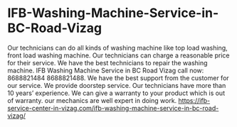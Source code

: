 # IFB-Washing-Machine-Service-in-BC-Road-Vizag
 Our technicians can do all kinds of washing machine like top load washing, front load washing machine.  Our technicians can charge a reasonable price for their service. We have the best technicians to repair the washing machine. IFB Washing Machine Service in BC Road Vizag call now: 8688821484 8688821488. We have the best support from the customer for our service. We provide doorstep service. Our technicians have more than 10 years’ experience. We can give a warranty to your product which is out of warranty. our mechanics are well expert in doing work. https://ifb-service-center-in-vizag.com/ifb-washing-machine-service-in-bc-road-vizag/
